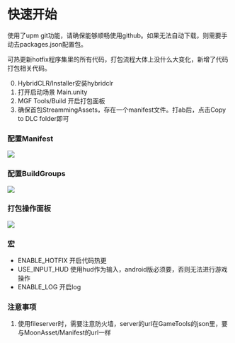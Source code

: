
# 快速开始

使用了upm git功能，请确保能够顺畅使用github。如果无法自动下载，则需要手动去packages.json配置包。

可热更新hotfix程序集里的所有代码，打包流程大体上没什么大变化，新增了代码打包相关代码。

0. HybridCLR/Installer安装hybridclr
1. 打开启动场景 Main.unity
2. MGF Tools/Build 开启打包面板
3. 确保首包StreammingAssets，存在一个manifest文件。打ab后，点击Copy to DLC folder即可

### 配置Manifest
<img src="https://github.com/Sarofc/tetris-ecs-unity/blob/main/doc/manifest.jpg"><img>

### 配置BuildGroups
<img src="https://github.com/Sarofc/tetris-ecs-unity/blob/main/doc/buildgroup.jpg"><img>

### 打包操作面板
<img src="https://github.com/Sarofc/tetris-ecs-unity/blob/main/doc/build.jpg"><img>

### 宏

- ENABLE_HOTFIX 开启代码热更
- USE_INPUT_HUD 使用hud作为输入，android版必须要，否则无法进行游戏操作
- ENABLE_LOG 开启log

### 注意事项

1. 使用fileserver时，需要注意防火墙，server的url在GameTools的json里，要与MoonAsset/Manifest的url一样